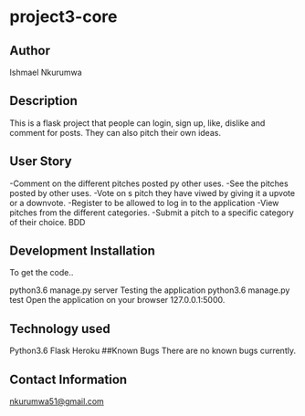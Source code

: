 # project3-core

## Author
Ishmael Nkurumwa

## Description
This is a flask project that people can login, sign up, like, dislike and comment for posts. They can also pitch their own ideas.

## User Story
-Comment on the different pitches posted py other uses.
-See the pitches posted by other uses.
-Vote on s pitch they have viwed by giving it a upvote or a downvote.
-Register to be allowed to log in to the application
-View pitches from the different categories.
-Submit a pitch to a specific category of their choice.
BDD

## Development Installation
To get the code..


python3.6 manage.py server
Testing the application
python3.6 manage.py test
Open the application on your browser 127.0.0.1:5000.

## Technology used
Python3.6
Flask
Heroku
##Known Bugs
There are no known bugs currently.
## Contact Information
 nkurumwa51@gmail.com

